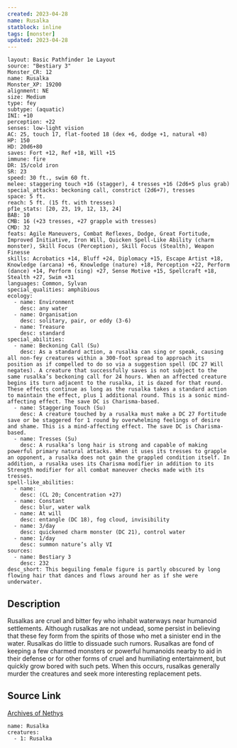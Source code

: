 ```yaml
---
created: 2023-04-28
name: Rusalka
statblock: inline
tags: [monster]
updated: 2023-04-28
---
```

```statblock
layout: Basic Pathfinder 1e Layout
source: "Bestiary 3"
Monster_CR: 12
name: Rusalka
Monster_XP: 19200
alignment: NE
size: Medium
type: fey
subtype: (aquatic)
INI: +10
perception: +22
senses: low-light vision
AC: 25, touch 17, flat-footed 18 (dex +6, dodge +1, natural +8)
HP: 150
HD: 20d6+80
saves: Fort +12, Ref +18, Will +15
immune: fire
DR: 15/cold iron
SR: 23
speed: 30 ft., swim 60 ft.
melee: staggering touch +16 (stagger), 4 tresses +16 (2d6+5 plus grab)
special_attacks: beckoning call, constrict (2d6+7), tresses
space: 5 ft.
reach: 5 ft. (15 ft. with tresses)
pf1e_stats: [20, 23, 19, 12, 13, 24]
BAB: 10
CMB: 16 (+23 tresses, +27 grapple with tresses)
CMD: 32
feats: Agile Maneuvers, Combat Reflexes, Dodge, Great Fortitude, Improved Initiative, Iron Will, Quicken Spell-Like Ability (charm monster), Skill Focus (Perception), Skill Focus (Stealth), Weapon Finesse
skills: Acrobatics +14, Bluff +24, Diplomacy +15, Escape Artist +18, Knowledge (arcana) +6, Knowledge (nature) +18, Perception +22, Perform (dance) +14, Perform (sing) +27, Sense Motive +15, Spellcraft +18, Stealth +27, Swim +31
languages: Common, Sylvan
special_qualities: amphibious
ecology:
  - name: Environment
    desc: any water
  - name: Organisation
    desc: solitary, pair, or eddy (3-6)
  - name: Treasure
    desc: standard
special_abilities:
  - name: Beckoning Call (Su)
    desc: As a standard action, a rusalka can sing or speak, causing all non-fey creatures within a 300-foot spread to approach its position as if compelled to do so via a suggestion spell (DC 27 Will negates). A creature that successfully saves is not subject to the same rusalka’s beckoning call for 24 hours. When an affected creature begins its turn adjacent to the rusalka, it is dazed for that round. These effects continue as long as the rusalka takes a standard action to maintain the effect, plus 1 additional round. This is a sonic mind-affecting effect. The save DC is Charisma-based.
  - name: Staggering Touch (Su)
    desc: A creature touched by a rusalka must make a DC 27 Fortitude save or be staggered for 1 round by overwhelming feelings of desire and shame. This is a mind-affecting effect. The save DC is Charisma-based.
  - name: Tresses (Su)
    desc: A rusalka’s long hair is strong and capable of making powerful primary natural attacks. When it uses its tresses to grapple an opponent, a rusalka does not gain the grappled condition itself. In addition, a rusalka uses its Charisma modifier in addition to its Strength modifier for all combat maneuver checks made with its tresses.
spell-like_abilities:
  - name:
    desc: (CL 20; Concentration +27)
  - name: Constant
    desc: blur, water walk
  - name: At will
    desc: entangle (DC 18), fog cloud, invisibility
  - name: 3/day
    desc: quickened charm monster (DC 21), control water
  - name: 1/day
    desc: summon nature’s ally VI
sources:
  - name: Bestiary 3
    desc: 232
desc_short: This beguiling female figure is partly obscured by long flowing hair that dances and flows around her as if she were underwater.
```
## Description
Rusalkas are cruel and bitter fey who inhabit waterways near humanoid settlements. Although rusalkas are not undead, some persist in believing that these fey form from the spirits of those who met a sinister end in the water. Rusalkas do little to dissuade such rumors. Rusalkas are fond of keeping a few charmed monsters or powerful humanoids nearby to aid in their defense or for other forms of cruel and humiliating entertainment, but quickly grow bored with such pets. When this occurs, rusalkas generally murder the creatures and seek more interesting replacement pets.
## Source Link
[Archives of Nethys](https://aonprd.com/MonsterDisplay.aspx?ItemName=Rusalka)
```encounter-table
name: Rusalka
creatures:
  - 1: Rusalka
```

